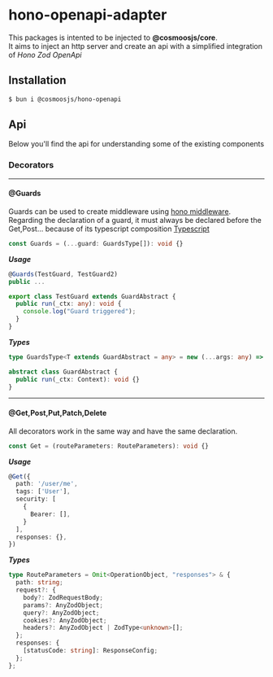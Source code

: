 # hono-openapi-adapter

This packages is intented to be injected to **@cosmoosjs/core**.\
It aims to inject an http server and create an api with a simplified integration of _Hono Zod OpenApi_

## Installation

```bash
$ bun i @cosmoosjs/hono-openapi
```

## Api

Below you'll find the api for understanding some of the existing components

### Decorators

---

#### @Guards

Guards can be used to create middleware using [hono middleware](https://hono.dev/guides/middleware#definition-of-middleware).\
Regarding the declaration of a guard, it must always be declared before the Get,Post... because of its typescript composition
[Typescript](https://www.typescriptlang.org/docs/handbook/decorators.html#decorator-composition)

```ts
const Guards = (...guard: GuardsType[]): void {}
```

**_Usage_**

```ts
@Guards(TestGuard, TestGuard2)
public ...

export class TestGuard extends GuardAbstract {
  public run(_ctx: any): void {
    console.log("Guard triggered");
  }
}
```

**_Types_**

```ts
type GuardsType<T extends GuardAbstract = any> = new (...args: any) => T;

abstract class GuardAbstract {
  public run(_ctx: Context): void {}
}
```

---

#### @Get,Post,Put,Patch,Delete

All decorators work in the same way and have the same declaration.

```ts
const Get = (routeParameters: RouteParameters): void {}
```

**_Usage_**

```ts
@Get({
  path: '/user/me',
  tags: ['User'],
  security: [
    {
      Bearer: [],
    }
  ],
  responses: {},
})
```

**_Types_**

```ts
type RouteParameters = Omit<OperationObject, "responses"> & {
  path: string;
  request?: {
    body?: ZodRequestBody;
    params?: AnyZodObject;
    query?: AnyZodObject;
    cookies?: AnyZodObject;
    headers?: AnyZodObject | ZodType<unknown>[];
  };
  responses: {
    [statusCode: string]: ResponseConfig;
  };
};
```
